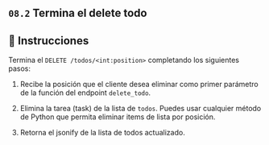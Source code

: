 ## `08.2` Termina el  delete todo

## 📝 Instrucciones

Termina el  `DELETE /todos/<int:position>` completando los siguientes pasos:

1. Recibe la posición que el cliente desea eliminar como primer parámetro de la función del endpoint `delete_todo`.

2. Elimina la tarea (task) de la lista de `todos`. Puedes usar cualquier método de Python que permita eliminar items de lista  por posición.

3. Retorna el jsonify de la lista de todos actualizado. 
